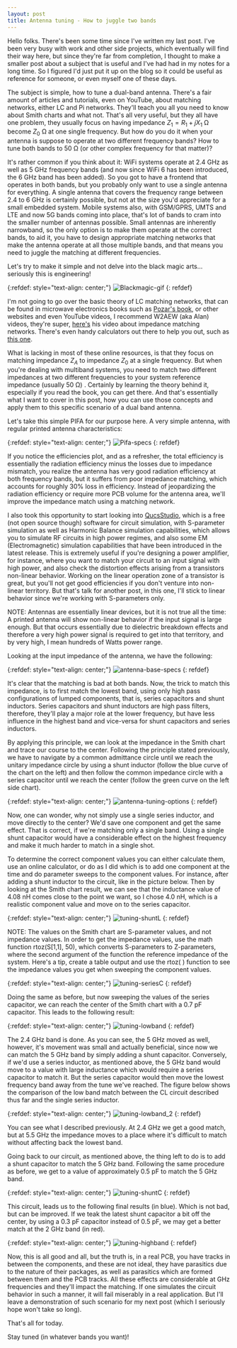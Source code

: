 ```yaml
---
layout: post
title: Antenna tuning - How to juggle two bands
---
```


Hello folks. There's been some time since I've written my last post. I've been very busy with work and other side projects, which eventually will find their way here, but since they're far from completion, I thought to make a smaller post about a subject that is useful and I've had had in my notes for a long time. So I figured I'd just put it up on the blog so it could be useful as reference for someone, or even myself one of these days.

The subject is simple, how to tune a dual-band antenna. There's a fair amount of articles and tutorials, even on YouTube, about matching networks, either LC and Pi networks. They'll teach you all you need to know about Smith charts and what not. That's all very useful, but they all have one problem, they usually focus on having impedance  $Z_1=R_1+jX_1$ Ω become  $Z_0$ Ω  at one single frequency. But how do you do it when your antenna is suppose to operate at two different frequency bands? How to tune both bands to 50 Ω  (or other complex frequency for that matter)? 

It's rather common if you think about it: WiFi systems operate at 2.4 GHz as well as 5 GHz frequency bands (and now since WiFi 6 has been introduced, the 6 GHz band has been added). So you got to have a frontend that operates in both bands, but you probably only want to use a single antenna for everything. A single antenna that covers the frequency range between 2.4 to 6 GHz is certainly possible, but not at the size you'd appreciate for a small embedded system. Mobile systems also, with GSM/GPRS, UMTS and LTE and now 5G bands coming into place, that's lot of bands to cram into the smaller number of antennas possible. Small antennas are inherently narrowband, so the only option is to make them operate at the correct bands, to aid it, you have to design appropriate matching networks that make the antenna operate at all those multiple bands, and that means you need to juggle the matching at different frequencies.

Let's try to make it simple and not delve into the black magic arts... seriously this is engineering!

{:refdef: style="text-align: center;"}
![Blackmagic-gif](/images/post10/blackmagic.gif)
{: refdef}

I'm not going to go over the basic theory of LC matching networks, that can be found in microwave electronics books such as [Pozar's book](https://www.wiley.com/en-pt/Microwave+Engineering%2C+4th+Edition%2C+International+Adaptation-p-9781119770619), or other websites and even YouTube videos, I recommend W2AEW (aka Alan) videos, they're super, [here's](https://www.youtube.com/watch?v=IgeRHDI-ukc) his video about impedance matching networks. There's even handy calculators out there to help you out, such as [this one](http://leleivre.com/rf_lcmatch.html).

What is lacking in most of these online resources, is that they focus on matching impedance $Z_A$ to impedance $Z_0$ at a single frequency. But when you're dealing with multiband systems, you need to match two different impedances at two different frequencies to your system reference impedance (usually 50 Ω) . Certainly by learning the theory behind it, especially if you read the book, you can get there. And that's essentially what I want to cover in this post, how you can use those concepts and apply them to this specific scenario of a dual band antenna.

Let's take this simple PIFA for our purpose here. A very simple antenna, with regular printed antenna characteristics:

{:refdef: style="text-align: center;"}
![Pifa-specs](/images/post10/pifa-antenna-1.png)
{: refdef}

If you notice the efficiencies plot, and as a refresher, the total efficiency is essentially the radiation efficiency minus the losses due to impedance mismatch, you realize the antenna has very good radiation efficiency at both frequency bands, but it suffers from poor impedance matching, which accounts for roughly 30% loss in efficiency. Instead of jeopardizing the radiation efficiency or require more PCB volume for the antenna area, we'll improve the impedance match using a matching network.

I also took this opportunity to start looking into [QucsStudio](http://qucsstudio.de), which is a free (not open source though) software for circuit simulation, with S-parameter simulation as well as Harmonic Balance simulation capabilities, which allows you to simulate RF circuits in high power regimes, and also some EM (Electromagnetic) simulation capabilities that have been introduced in the latest release. This is extremely useful if you're designing a power amplifier, for instance, where you want to match your circuit to an input signal with high power, and also check the distortion effects arising from a transistors non-linear behavior. Working on the linear operation zone of a transistor is great, but you'll not get good efficiencies if you don't venture into non-linear territory. But that's talk for another post, in this one, I'll stick to linear behavior since we're working with S-parameters only. 

NOTE: Antennas are essentially linear devices, but it is not true all the time: A printed antenna will show non-linear behavior if the input signal is large enough. But that occurs essentially due to dielectric breakdown effects and therefore a very high power signal is required to get into that territory, and by very high, I mean hundreds of Watts power range.

Looking at the input impedance of the antenna, we have the following:

{:refdef: style="text-align: center;"}
![antenna-base-specs](/images/post10/antenna-tuning-sparams_base.png)
{: refdef}

It's clear that the matching is bad at both bands. Now, the trick to match this impedance, is to first match the lowest band, using only high pass configurations of lumped components, that is, series capacitors and shunt inductors. Series capacitors and shunt inductors are high pass filters, therefore, they'll play a major role at the lower frequency, but have less influence in the highest band and vice-versa for shunt capacitors and series inductors.

By applying this principle, we can look at the impedance in the Smith chart and trace our course to the center. Following the principle stated previously, we have to navigate by a common admittance circle until we reach the unitary impedance circle by using a shunt inductor (follow the blue curve of the chart on the left) and then follow the common impedance circle with a series capacitor until we reach the center (follow the green curve on the left side chart).

{:refdef: style="text-align: center;"}
![antenna-tuning-options](/images/post10/antenna-tuning-matching_options.png)
{: refdef}

Now, one can wonder, why not simply use a single series inductor, and move directly to the center? We'd save one component and get the same effect. That is correct, if we're matching only a single band. Using a single shunt capacitor would have a considerable effect on the highest frequency and make it much harder to match in a single shot.

To determine the correct component values you can either calculate them, use an online calculator, or do as I did which is to add one component at the time and do parameter sweeps to the component values. For instance, after adding a shunt inductor to the circuit, like in the picture below. Then by looking at the Smith chart result, we can see that the inductance value of 4.08 nH comes close to the point we want, so I chose 4.0 nH, which is a realistic component value and move on to the series capacitor.

{:refdef: style="text-align: center;"}
![tuning-shuntL](/images/post10/tunning_shuntL.png)
{: refdef}

NOTE: The values on the Smith chart are S-parameter values, and not impedance values. In order to get the impedance values, use the math function rtoz(S[1,1], 50), which converts S-parameters to Z-parameters, where the second argument of the function the reference impedance of the system. Here's a tip, create a table output and use the rtoz( ) function to see the impedance values you get when sweeping the component values.

{:refdef: style="text-align: center;"}
![tuning-seriesC](/images/post10/tunning_seriesC.png)
{: refdef}

Doing the same as before, but now sweeping the values of the series capacitor, we can reach the center of the Smith chart with a 0.7 pF capacitor. This leads to the following result:

{:refdef: style="text-align: center;"}
![tuning-lowband](/images/post10/antenna_tunning_lowband.png)
{: refdef}

The 2.4 GHz band is done. As you can see, the 5 GHz moved as well, however, it's movement was small and actually beneficial, since now we can match the 5 GHz band by simply adding a shunt capacitor. Conversely, if we'd use a series inductor, as mentioned above, the 5 GHz band would move to a value with large inductance which would require a series capacitor to match it. But the series capacitor would then move the lowest frequency band away from the tune we've reached. The figure below shows the comparison of the low band match between the CL circuit described thus far and the single series inductor.

{:refdef: style="text-align: center;"}
![tuning-lowband_2](/images/post10/antenna_tunning_lowband_2.png)
{: refdef}

You can see what I described previously. At 2.4 GHz we get a good match, but at 5.5 GHz the impedance moves to a place where it's difficult to match without affecting back the lowest band.

Going back to our circuit, as mentioned above, the thing left to do is to add a shunt capacitor to match the 5 GHz band. Following the same procedure as before, we get to a value of approximately 0.5 pF to match the 5 GHz band.

{:refdef: style="text-align: center;"}
![tuning-shuntC](/images/post10/tunning_shuntC.png)
{: refdef}

This circuit, leads us to the following final results (in blue). Which is not bad, but can be improved. If we teak the latest shunt capacitor a bit off the center, by using a 0.3 pF capacitor instead of 0.5 pF, we may get a better match at the 2 GHz band (in red).

{:refdef: style="text-align: center;"}
![tuning-highband](/images/post10/antenna_tunning_highband.png)
{: refdef}

Now, this is all good and all, but the truth is, in a real PCB, you have tracks in between the components, and these are not ideal, they have parasitics due to the nature of their packages, as well as parasitics which are formed between them and the PCB tracks. All these effects are considerable at GHz frequencies and they'll impact the matching. If one simulates the circuit behavior in such a manner, it will fail miserably in a real application. But I'll leave a demonstration of such scenario for my next post (which I seriously hope won't take so long).

That's all for today.

Stay tuned (in whatever bands you want)!
